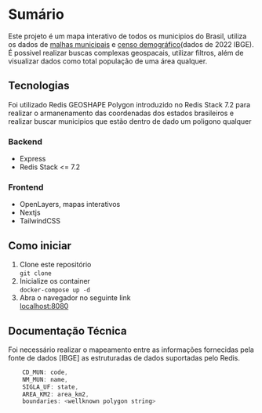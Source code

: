 # Sumário

Este projeto é um mapa interativo de todos os municipios do Brasil, utiliza os dados de [malhas municipais](https://www.ibge.gov.br/geociencias/organizacao-do-territorio/malhas-territoriais/) e [censo demográfico](https://www.ibge.gov.br/estatisticas/sociais/trabalho/22827-censo-demografico-2022.html)(dados de 2022 IBGE). É possivel realizar buscas complexas geospacais, utilizar filtros, além de visualizar dados como total população de uma área qualquer.

## Tecnologias

Foi utilizado Redis GEOSHAPE Polygon introduzido no Redis Stack 7.2 para realizar o armanenamento das coordenadas dos estados brasileiros e realizar buscar municipios que estão dentro de dado um poligono qualquer

### Backend

- Express
- Redis Stack <= 7.2

### Frontend

- OpenLayers, mapas interativos
- Nextjs
- TailwindCSS

## Como iniciar

1. Clone este repositório  
   `git clone `
2. Inicialize os container  
   `docker-compose up -d`
3. Abra o navegador no seguinte link  
   [localhost:8080](http://localhost:8080)

## Documentação Técnica

Foi necessário realizar o mapeamento entre as informações fornecidas pela fonte de dados [IBGE] as estruturadas de dados suportadas pelo Redis.

```js
    CD_MUN: code,
    NM_MUN: name,
    SIGLA_UF: state,
    AREA_KM2: area_km2,
    boundaries: <wellknown polygon string>
```
